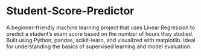 # Student-Score-Predictor
A beginner-friendly machine learning project that uses Linear Regression to predict a student’s exam score based on the number of hours they studied. Built using Python, pandas, scikit-learn, and visualized with matplotlib. Ideal for understanding the basics of supervised learning and model evaluation.
